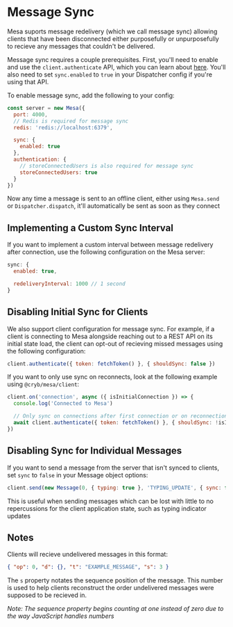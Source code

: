 # Message Sync
Mesa suports message redelivery (which we call message sync) allowing clients that have been disconnected either purposefully or unpurposefully to recieve any messages that couldn't be delivered.

Message sync requires a couple prerequisites. First, you'll need to enable and use the `client.authenticate` API, which you can learn about [here](../client/authentication.md). You'll also need to set `sync.enabled` to `true` in your Dispatcher config if you're using that API.

To enable message sync, add the following to your config:
```js
const server = new Mesa({
  port: 4000,
  // Redis is required for message sync
  redis: 'redis://localhost:6379',

  sync: {
    enabled: true
  },
  authentication: {
    // storeConnectedUsers is also required for message sync
    storeConnectedUsers: true
  }
})
```

Now any time a message is sent to an offline client, either using `Mesa.send` or `Dispatcher.dispatch`, it'll automatically be sent as soon as they connect

## Implementing a Custom Sync Interval
If you want to implement a custom interval between message redelivery after connection, use the following configuration on the Mesa server:
```js
sync: {
  enabled: true,

  redeliveryInterval: 1000 // 1 second
}
```

## Disabling Initial Sync for Clients
We also support client configuration for message sync. For example, if a client is connecting to Mesa alongside reaching out to a REST API on its initial state load, the client can opt-out of recieving missed messages using the following configuration:
```js
client.authenticate({ token: fetchToken() }, { shouldSync: false })
```

If you want to only use sync on reconnects, look at the following example using `@cryb/mesa/client`:
```js
client.on('connection', async ({ isInitialConnection }) => {
  console.log('Connected to Mesa')

  // Only sync on connections after first connection or on reconnections
  await client.authenticate({ token: fetchToken() }, { shouldSync: !isInitialConnection })
})
```

## Disabling Sync for Individual Messages
If you want to send a message from the server that isn't synced to clients, set `sync` to `false` in your Message object options:
```js
client.send(new Message(0, { typing: true }, 'TYPING_UPDATE', { sync: false }))
```

This is useful when sending messages which can be lost with little to no repercussions for the client application state, such as typing indicator updates

## Notes
Clients will recieve undelivered messages in this format:
```json
{ "op": 0, "d": {}, "t": "EXAMPLE_MESSAGE", "s": 3 }
```

The `s` property notates the sequence position of the message. This number is used to help clients reconstruct the order undelivered messages were supposed to be recieved in.

*Note: The sequence property begins counting at one instead of zero due to the way JavaScript handles numbers*
